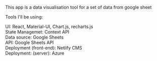 This app is a data visualisation tool for a set of data from google sheet 

Tools I'll be using: 

UI: React, Material-UI, Chart.js, recharts.js <br/>
State Managemet: Context API <br/>
Data source: Google Sheets <br/>
API: Google Sheets API <br/>
Deployment (front-end): Netlify CMS <br/>
Deployment: (server): Azure <br/>
